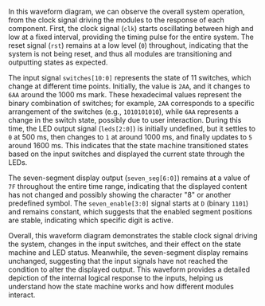 In this waveform diagram, we can observe the overall system operation, from the clock signal driving the modules to the response of each component. First, the clock signal (`clk`) starts oscillating between high and low at a fixed interval, providing the timing pulse for the entire system. The reset signal (`rst`) remains at a low level (`0`) throughout, indicating that the system is not being reset, and thus all modules are transitioning and outputting states as expected.

The input signal `switches[10:0]` represents the state of 11 switches, which change at different time points. Initially, the value is `2AA`, and it changes to `6AA` around the 1000 ms mark. These hexadecimal values represent the binary combination of switches; for example, `2AA` corresponds to a specific arrangement of the switches (e.g., `1010101010`), while `6AA` represents a change in the switch state, possibly due to user interaction. During this time, the LED output signal (`leds[2:0]`) is initially undefined, but it settles to `0` at 500 ms, then changes to `1` at around 1000 ms, and finally updates to `5` around 1600 ms. This indicates that the state machine transitioned states based on the input switches and displayed the current state through the LEDs.

The seven-segment display output (`seven_seg[6:0]`) remains at a value of `7F` throughout the entire time range, indicating that the displayed content has not changed and possibly showing the character "8" or another predefined symbol. The `seven_enable[3:0]` signal starts at `D` (binary `1101`) and remains constant, which suggests that the enabled segment positions are stable, indicating which specific digit is active.

Overall, this waveform diagram demonstrates the stable clock signal driving the system, changes in the input switches, and their effect on the state machine and LED status. Meanwhile, the seven-segment display remains unchanged, suggesting that the input signals have not reached the condition to alter the displayed output. This waveform provides a detailed depiction of the internal logical response to the inputs, helping us understand how the state machine works and how different modules interact.
